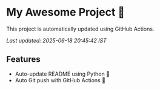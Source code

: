 # My Awesome Project 🚀

This project is automatically updated using GitHub Actions.

_Last updated: 2025-06-18 20:45:42 IST_

## Features
- Auto-update README using Python 🐍
- Auto Git push with GitHub Actions 🤖
